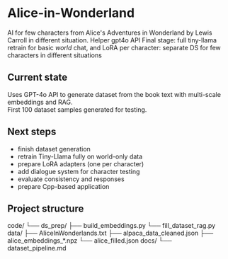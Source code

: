 # Alice-in-Wonderland
AI for few characters from Alice's Adventures in Wonderland by Lewis Carroll in different situation. Helper gpt4o API
Final stage: full tiny-llama retrain for basic *world* chat, and LoRA per character: separate DS for few characters in different situations

## Current state
Uses GPT-4o API to generate dataset from the book text with multi-scale embeddings and RAG.  
First 100 dataset samples generated for testing.

## Next steps
- finish dataset generation
- retrain Tiny-Llama fully on world-only data
- prepare LoRA adapters (one per character)
- add dialogue system for character testing
- evaluate consistency and responses
- prepare Cpp-based application

## Project structure
code/
└── ds_prep/
├── build_embeddings.py
└── fill_dataset_rag.py
data/
├── AliceInWonderlands.txt
├── alpaca_data_cleaned.json
├── alice_embeddings_*.npz
└── alice_filled.json
docs/
└── dataset_pipeline.md
